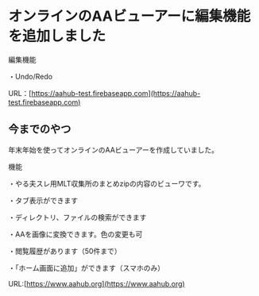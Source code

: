 # オンラインのAAビューアーに編集機能を追加しました

編集機能

・Undo/Redo

URL：[https://aahub-test.firebaseapp.com](https://aahub-test.firebaseapp.com)

## 今までのやつ

年末年始を使ってオンラインのAAビューアーを作成していました。  

機能

・やる夫スレ用MLT収集所のまとめzipの内容のビューワです。

・タブ表示ができます

・ディレクトリ、ファイルの検索ができます

・AAを画像に変換できます。色の変更も可

・閲覧履歴があります（50件まで）

・「ホーム画面に追加」ができます（スマホのみ）

URL:[https://www.aahub.org](https://www.aahub.org)
